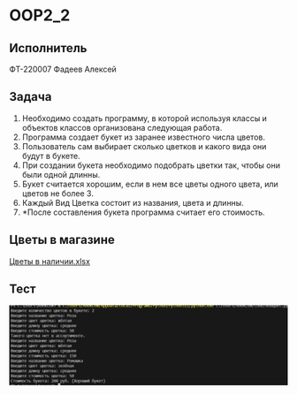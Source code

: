 # OOP2_2    
    
## Исполнитель    
ФТ-220007 Фадеев Алексей    
    
## Задача    
1) Необходимо создать программу, в которой используя классы и объектов классов организована следующая работа.    
2) Программа создает букет из заранее известного числа цветов.    
3) Пользователь сам выбирает сколько цветков и какого вида они будут в букете.    
4) При создании букета необходимо подобрать цветки так, чтобы они были одной длинны.    
5) Букет считается хорошим, если в нем все цветы одного цвета, или цветов не более 3.    
6) Каждый Вид Цветка состоит из названия, цвета и длинны.    
7) *После составления букета программа считает его стоимость.
    
## Цветы в магазине    
[Цветы в наличии.xlsx](https://github.com/Kurogitsunee/OOP2_2/blob/main/Цветы%20в%20наличии.xlsx)   
    
## Тест    
![test](test.png)
